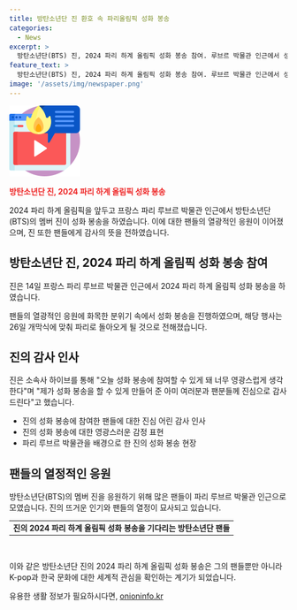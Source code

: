 ```yaml
---
title: 방탄소년단 진 환호 속 파리올림픽 성화 봉송
categories:
  - News
excerpt: >
  방탄소년단(BTS) 진, 2024 파리 하계 올림픽 성화 봉송 참여. 루브르 박물관 인근에서 성화를 받고 가로 이동, 관객과 손인사하며 팬들에게 감사 인사. 26일 개막식에 맞쳐 파리로 돌아올 예정. 
feature_text: >
  방탄소년단(BTS) 진, 2024 파리 하계 올림픽 성화 봉송 참여. 루브르 박물관 인근에서 성화를 받고 가로 이동, 관객과 손인사하며 팬들에게 감사 인사. 26일 개막식에 맞쳐 파리로 돌아올 예정. 
image: '/assets/img/newspaper.png'
---
```


<p><img src="/assets/img/news.png" alt="rentncar 속보" /></p>

<p><b><span style="color: #ee2323;">방탄소년단 진, 2024 파리 하계 올림픽 성화 봉송</span></b></p>

<p>2024 파리 하계 올림픽을 앞두고 프랑스 파리 루브르 박물관 인근에서 방탄소년단(BTS)의 멤버 진이 성화 봉송을 하였습니다. 이에 대한 팬들의 열광적인 응원이 이어졌으며, 진 또한 팬들에게 감사의 뜻을 전하였습니다.</p>

<h2 data-ke-size="size26">방탄소년단 진, 2024 파리 하계 올림픽 성화 봉송 참여</h2>

<p>진은 14일 프랑스 파리 루브르 박물관 인근에서 2024 파리 하계 올림픽 성화 봉송을 하였습니다. </p>

<p data-ke-size="size16">팬들의 열광적인 응원에 화목한 분위기 속에서 성화 봉송을 진행하였으며, 해당 행사는 26일 개막식에 맞춰 파리로 돌아오게 될 것으로 전해졌습니다.</p>

<h2 data-ke-size="size26">진의 감사 인사</h2>

<p>진은 소속사 하이브를 통해 "오늘 성화 봉송에 참여할 수 있게 돼 너무 영광스럽게 생각한다"며 "제가 성화 봉송을 할 수 있게 만들어 준 아미 여러분과 팬분들께 진심으로 감사드린다"고 했습니다.</p>

<ul>
    <li>진의 성화 봉송에 참여한 팬들에 대한 진심 어린 감사 인사</li>
    <li>진의 성화 봉송에 대한 영광스러운 감정 표현</li>
    <li>파리 루브르 박물관을 배경으로 한 진의 성화 봉송 현장</li>
</ul>

<h2 data-ke-size="size26">팬들의 열정적인 응원</h2>

<p data-ke-size="size16">방탄소년단(BTS)의 멤버 진을 응원하기 위해 많은 팬들이 파리 루브르 박물관 인근으로 모였습니다. 진의 뜨거운 인기와 팬들의 열정이 묘사되고 있습니다.</p>

<table>
    <tr>
        <td style="text-align: center; height: 17px;"><b>진의 2024 파리 하계 올림픽 성화 봉송을 기다리는 방탄소년단 팬들</b></td>
    </tr>
</table>

<p data-ke-size="size16">&nbsp;</p>

<p>이와 같은 방탄소년단 진의 2024 파리 하계 올림픽 성화 봉송은 그의 팬들뿐만 아니라 K-pop과 한국 문화에 대한 세계적 관심을 확인하는 계기가 되었습니다.</p>
유용한 생활 정보가 필요하시다면, <a href="https://onioninfo.kr" rel="dofollow">onioninfo.kr</a>


